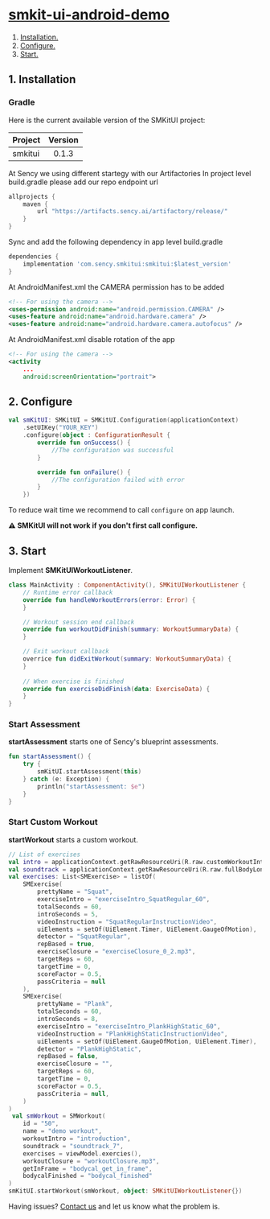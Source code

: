 # [smkit-ui-android-demo](https://github.com/sency-ai/smkit-sdk)

1. [ Installation. ](#inst)
2. [ Configure. ](#conf)
3. [ Start. ](#start)

<a name="inst"></a>
## 1. Installation

### Gradle
Here is the current available version of the SMKitUI project:

| Project | Version |
|---------|:-------:|
| smkitui |  0.1.3  |

At Sency we using different startegy with our Artifactories
In project level build.gradle please add our repo endpoint url
```groovy
allprojects {
    maven {
        url "https://artifacts.sency.ai/artifactory/release/"
    }
}
```

Sync and add the following dependency in app level build.gradle
```groovy
dependencies {
    implementation 'com.sency.smkitui:smkitui:$latest_version'
}
```

At AndroidManifest.xml the CAMERA permission has to be added
```xml
<!-- For using the camera -->
<uses-permission android:name="android.permission.CAMERA" />
<uses-feature android:name="android.hardware.camera" />
<uses-feature android:name="android.hardware.camera.autofocus" />
```

At AndroidManifest.xml disable rotation of the app
```xml
<!-- For using the camera -->
<activity
    ...
    android:screenOrientation="portrait">
```

<a name="conf"></a>
## 2. Configure
```Kotlin
val smKitUI: SMKitUI = SMKitUI.Configuration(applicationContext)
    .setUIKey("YOUR_KEY")
    .configure(object : ConfigurationResult {
        override fun onSuccess() {
            //The configuration was successful
        }

        override fun onFailure() {
            //The configuration failed with error
        }
    })
```
To reduce wait time we recommend to call `configure` on app launch.

**⚠️ SMKitUI will not work if you don't first call configure.**


<a name="start"></a>
## 3. Start
Implement **SMKitUIWorkoutListener**.
```Kotlin
class MainActivity : ComponentActivity(), SMKitUIWorkoutListener {
    // Runtime error callback
    override fun handleWorkoutErrors(error: Error) {
    }

    // Workout session end callback
    override fun workoutDidFinish(summary: WorkoutSummaryData) {
    }

    // Exit workout callback
    overrice fun didExitWorkout(summary: WorkoutSummaryData) {
    }
    
    // When exercise is finished
    override fun exerciseDidFinish(data: ExerciseData) {
    }
}
```

### Start Assessment
**startAssessment** starts one of Sency's blueprint assessments.
```Kotlin
fun startAssessment() {
    try {
        smKitUI.startAssessment(this)
    } catch (e: Exception) {
        println("startAssessment: $e")
    }
}
```

### Start Custom Workout
**startWorkout** starts a custom workout.
```Kotlin
// List of exercises
val intro = applicationContext.getRawResourceUri(R.raw.customWorkoutIntro)
val soundtrack = applicationContext.getRawResourceUri(R.raw.fullBodyLong)
val exercises: List<SMExercise> = listOf(
    SMExercise(
        prettyName = "Squat",
        exerciseIntro = "exerciseIntro_SquatRegular_60",
        totalSeconds = 60,
        introSeconds = 5,
        videoInstruction = "SquatRegularInstructionVideo",
        uiElements = setOf(UiElement.Timer, UiElement.GaugeOfMotion),
        detector = "SquatRegular",
        repBased = true,
        exerciseClosure = "exerciseClosure_0_2.mp3",
        targetReps = 60,
        targetTime = 0,
        scoreFactor = 0.5,
        passCriteria = null
    ),
    SMExercise(
        prettyName = "Plank",
        totalSeconds = 60,
        introSeconds = 8,
        exerciseIntro = "exerciseIntro_PlankHighStatic_60",
        videoInstruction = "PlankHighStaticInstructionVideo",
        uiElements = setOf(UiElement.GaugeOfMotion, UiElement.Timer),
        detector = "PlankHighStatic",
        repBased = false,
        exerciseClosure = "",
        targetReps = 60,
        targetTime = 0,
        scoreFactor = 0.5,
        passCriteria = null,
    )
)
 val smWorkout = SMWorkout(
    id = "50",
    name = "demo workout",
    workoutIntro = "introduction",
    soundtrack = "soundtrack_7",
    exercises = viewModel.exercies(),
    workoutClosure = "workoutClosure.mp3",
    getInFrame = "bodycal_get_in_frame",
    bodycalFinished = "bodycal_finished"
)
smKitUI.startWorkout(smWorkout, object: SMKitUIWorkoutListener{})
```

Having issues? [Contact us](mailto:support@sency.ai) and let us know what the problem is.
